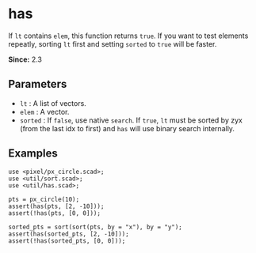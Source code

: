 # has

If `lt` contains `elem`, this function returns `true`. If you want to test elements repeatly, sorting `lt` first and setting `sorted` to `true` will be faster.

**Since:** 2.3

## Parameters

- `lt` : A list of vectors.
- `elem` : A vector.
- `sorted` : If `false`, use native `search`. If `true`, `lt` must be sorted by zyx (from the last idx to first) and `has` will use binary search internally.

## Examples

    use <pixel/px_circle.scad>;
    use <util/sort.scad>;
    use <util/has.scad>;

    pts = px_circle(10);
    assert(has(pts, [2, -10])); 
    assert(!has(pts, [0, 0]));  

    sorted_pts = sort(sort(pts, by = "x"), by = "y");
    assert(has(sorted_pts, [2, -10]));
    assert(!has(sorted_pts, [0, 0])); 